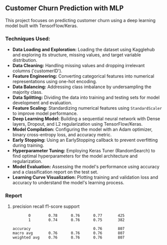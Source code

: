 <h2>Customer Churn Prediction with MLP </h2>

<p>This project focuses on predicting customer churn using a deep learning model built with TensorFlow/Keras.</p>

<h3>Techniques Used:</h3>
<ul>
    <li><strong>Data Loading and Exploration:</strong> Loading the dataset using Kagglehub and exploring its structure, missing values, and target variable distribution.</li>
    <li><strong>Data Cleaning:</strong> Handling missing values and dropping irrelevant columns ('customerID').</li>
    <li><strong>Feature Engineering:</strong> Converting categorical features into numerical representations using one-hot encoding.</li>
    <li><strong>Data Balancing:</strong> Addressing class imbalance by undersampling the majority class.</li>
    <li><strong>Data Splitting:</strong> Dividing the data into training and testing sets for model development and evaluation.</li>
    <li><strong>Feature Scaling:</strong> Standardizing numerical features using <code>StandardScaler</code> to improve model performance.</li>
    <li><strong>Deep Learning Model:</strong> Building a sequential neural network with Dense layers, Dropout, and L2 regularization using TensorFlow/Keras.</li>
    <li><strong>Model Compilation:</strong> Configuring the model with an Adam optimizer, binary cross-entropy loss, and accuracy metric.</li>
    <li><strong>Early Stopping:</strong> Using an EarlyStopping callback to prevent overfitting during training.</li>
    <li><strong>Hyperparameter Tuning:</strong> Employing Keras Tuner (RandomSearch) to find optimal hyperparameters for the model architecture and regularization.</li>
    <li><strong>Model Evaluation:</strong> Assessing the model's performance using accuracy and a classification report on the test set.</li>
    <li><strong>Learning Curve Visualization:</strong> Plotting training and validation loss and accuracy to understand the model's learning process.</li>
</ul>

<h3>Report</h3>
<ol>
    <li>         precision    recall  f1-score   support

           0        0.78      0.76      0.77       425
           1        0.74      0.76      0.75       382

    accuracy                            0.76       807
    macro avg       0.76      0.76      0.76       807
    weighted avg    0.76      0.76      0.76       807
</li>
   
</ol>
